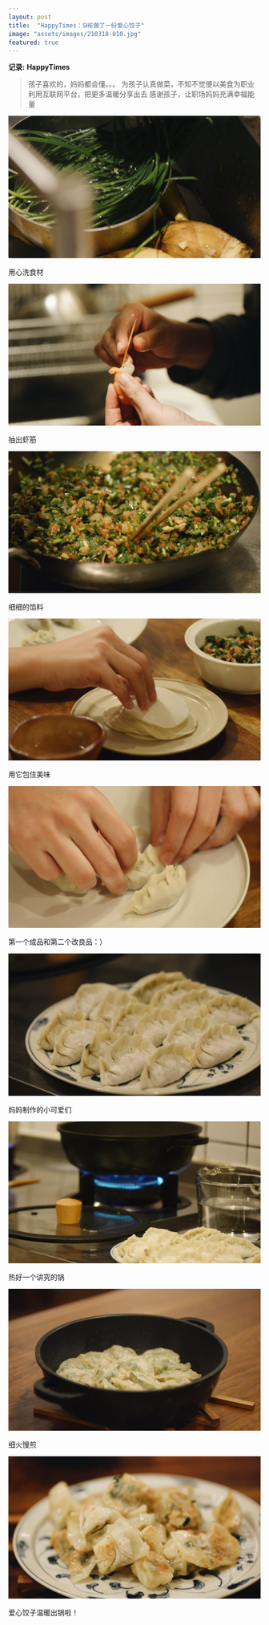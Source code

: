 ```yaml
---
layout: post
title:  "HappyTimes：SHE做了一份爱心饺子"
image: "assets/images/210318-010.jpg"
featured: true
---
```


**记录:** **HappyTimes**  

> 孩子喜欢的，妈妈都会懂。。。
> 为孩子认真做菜，不知不觉便以美食为职业
> 利用互联网平台，把更多温暖分享出去
> 感谢孩子，让职场妈妈充满幸福能量

![001](../assets/images/210318-001.jpg)  

用心洗食材  

![002](../assets/images/210318-002.jpg)  

抽出虾筋  

![003](../assets/images/210318-003.jpg)  

细细的馅料

![004](../assets/images/210318-004.jpg)  

用它包住美味  

![005](../assets/images/210318-005.jpg)  

第一个成品和第二个改良品：）

![007](../assets/images/210318-007.jpg)  

妈妈制作的小可爱们

![008](../assets/images/210318-008.jpg)  

热好一个讲究的锅

![009](../assets/images/210318-009.jpg)  

细火慢煎

![010](../assets/images/210318-010.jpg)  

爱心饺子温暖出锅啦！  
